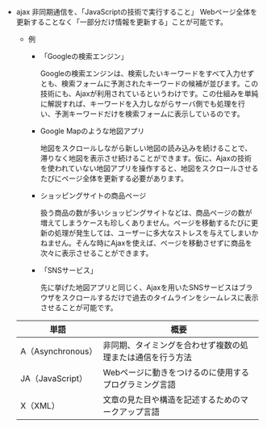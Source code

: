 
- ajax
    非同期通信を、「JavaScriptの技術で実行すること」
    Webページ全体を更新することなく「一部分だけ情報を更新する」ことが可能です。
    - 例
        - 「Googleの検索エンジン」
            
            Googleの検索エンジンは、検索したいキーワードをすべて入力せずとも、検索フォームに予測されたキーワードの候補が並びます。この技術にも、Ajaxが利用されているというわけです。この仕組みを単純に解説すれば、キーワードを入力しながらサーバ側でも処理を行い、予測キーワードだけを検索フォームに表示しているのです。
            
        - Google Mapのような地図アプリ
            
            地図をスクロールしながら新しい地図の読み込みを続けることで、滞りなく地図を表示させ続けることができます。仮に、Ajaxの技術を使われていない地図アプリを操作すると、地図をスクロールさせるたびにページ全体を更新する必要があります。
            
        - ショッピングサイトの商品ページ
            
            扱う商品の数が多いショッピングサイトなどは、商品ページの数が増えてしまうケースも珍しくありません。ページを移動するたびに更新の処理が発生しては、ユーザーに多大なストレスを与えてしまいかねません。そんな時にAjaxを使えば、ページを移動させずに商品を次々に表示させることができます。
            
        - 「SNSサービス」
            
            先に挙げた地図アプリと同じく、Ajaxを用いたSNSサービスはブラウザをスクロールするだけで過去のタイムラインをシームレスに表示させることが可能です。
            
    
    | 単語 | 概要 |
    | --- | --- |
    | A（Asynchronous） | 非同期、タイミングを合わせず複数の処理または通信を行う方法 |
    | JA（JavaScript） | Webページに動きをつけるのに使用するプログラミング言語 |
    | X（XML） | 文章の見た目や構造を記述するためのマークアップ言語 |
